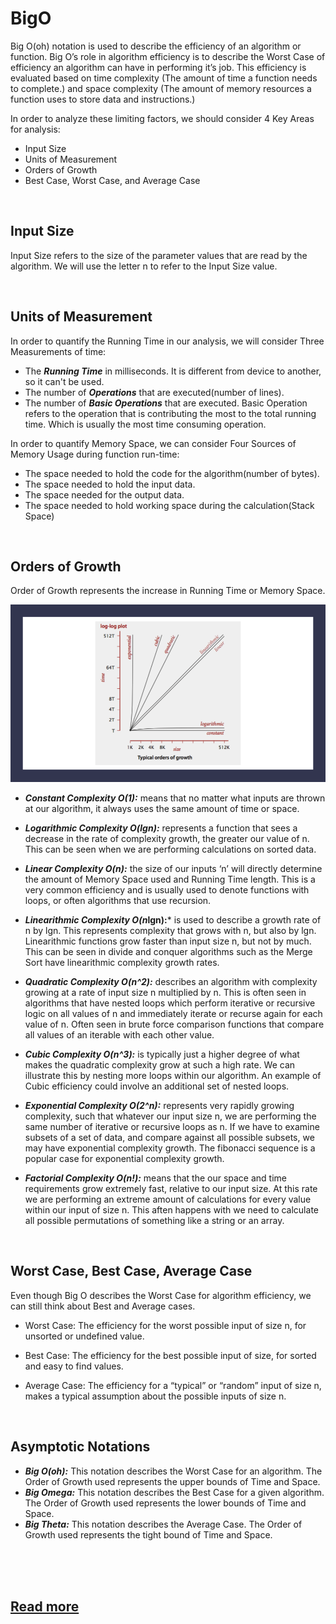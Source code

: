 # BigO

Big O(oh) notation is used to describe the efficiency of an algorithm or function. Big O’s role in algorithm efficiency is to describe the Worst Case of efficiency an algorithm can have in performing it’s job. This efficiency is evaluated based on  time complexity (The amount of time a function needs to complete.) and space complexity (The amount of memory resources a function uses to store data and instructions.)

In order to analyze these limiting factors, we should consider 4 Key Areas for analysis:

- Input Size
- Units of Measurement
- Orders of Growth
- Best Case, Worst Case, and Average Case

<br>

## Input Size
Input Size refers to the size of the parameter values that are read by the algorithm. We will use the letter n to refer to the Input Size value.

<br>

## Units of Measurement

In order to quantify the Running Time in our analysis, we will consider Three Measurements of time:

- The ***Running Time*** in milliseconds. It is different from device to another, so it can't be used.
- The number of ***Operations*** that are executed(number of lines).
- The number of ***Basic Operations*** that are executed. Basic Operation refers to the operation that is contributing the most to the total running time. Which is usually the most time consuming operation.

In order to quantify Memory Space, we can consider Four Sources of Memory Usage during function run-time:

- The space needed to hold the code for the algorithm(number of bytes).
- The space needed to hold the input data.
- The space needed for the output data.
- The space needed to hold working space during the calculation(Stack Space)

<br>

## Orders of Growth

Order of Growth represents the increase in Running Time or Memory Space.

![BigO graph](imgs/BigO.png)

- ***Constant Complexity O(1):*** means that no matter what inputs are thrown at our algorithm, it always uses the same amount of time or space. 

- ***Logarithmic Complexity O(lgn):*** represents a function that sees a decrease in the rate of complexity growth, the greater our value of n. This can be seen when we are performing calculations on sorted data. 

- ***Linear Complexity O(n):*** the size of our inputs ‘n’ will directly determine the amount of Memory Space used and Running Time length. This is a very common efficiency and is usually used to denote functions with loops, or often algorithms that use recursion.

- ***Linearithmic Complexity O(n*lgn):*** is used to describe a growth rate of n by lgn. This represents complexity that grows with n, but also by lgn. Linearithmic functions grow faster than input size n, but not by much. This can be seen in divide and conquer algorithms such as the Merge Sort have linearithmic complexity growth rates.

- ***Quadratic Complexity O(n^2):*** describes an algorithm with complexity growing at a rate of input size n multiplied by n. This is often seen in algorithms that have nested loops which perform iterative or recursive logic on all values of n and immediately iterate or recurse again for each value of n. Often seen in brute force comparison functions that compare all values of an iterable with each other value.

- ***Cubic Complexity O(n^3):*** is typically just a higher degree of what makes the quadratic complexity grow at such a high rate. We can illustrate this by nesting more loops within our algorithm. An example of Cubic efficiency could involve an additional set of nested loops.

- ***Exponential Complexity O(2^n):*** represents very rapidly growing complexity, such that whatever our input size n, we are performing the same number of iterative or recursive loops as n. If we have to examine subsets of a set of data, and compare against all possible subsets, we may have exponential complexity growth. The fibonacci sequence is a popular case for exponential complexity growth.

- ***Factorial Complexity O(n!):*** means that the our space and time requirements grow extremely fast, relative to our input size. At this rate we are performing an extreme amount of calculations for every value within our input of size n. This aften happens with we need to calculate all possible permutations of something like a string or an array.

<br>

## Worst Case, Best Case, Average Case

Even though Big O describes the Worst Case for algorithm efficiency, we can still think about Best and Average cases.

- Worst Case: The efficiency for the worst possible input of size n, for unsorted or undefined value.

- Best Case: The efficiency for the best possible input of size, for sorted and easy to find values.

- Average Case: The efficiency for a “typical” or “random” input of size n, makes a typical assumption about the possible inputs of size n.

<br>

## Asymptotic Notations

- ***Big O(oh):*** This notation describes the Worst Case for an algorithm. The Order of Growth used represents the upper bounds of Time and Space.
- ***Big Omega:*** This notation describes the Best Case for a given algorithm. The Order of Growth used represents the lower bounds of Time and Space.
- ***Big Theta:*** This notation describes the Average Case. The Order of Growth used represents the tight bound of Time and Space.

<br>

<br>

<br>

## [Read more](https://codefellows.github.io/common_curriculum/data_structures_and_algorithms/Code_401/class-05/resources/big_oh.html)
